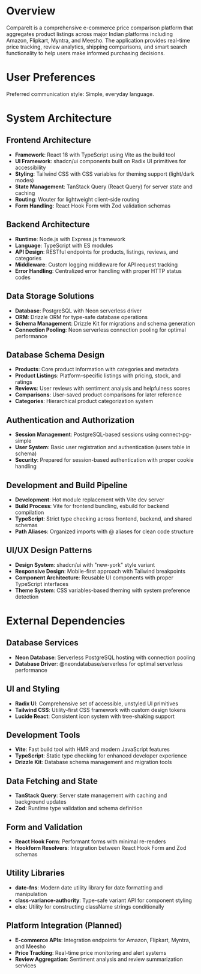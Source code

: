 # Overview

CompareIt is a comprehensive e-commerce price comparison platform that aggregates product listings across major Indian platforms including Amazon, Flipkart, Myntra, and Meesho. The application provides real-time price tracking, review analytics, shipping comparisons, and smart search functionality to help users make informed purchasing decisions.

# User Preferences

Preferred communication style: Simple, everyday language.

# System Architecture

## Frontend Architecture
- **Framework**: React 18 with TypeScript using Vite as the build tool
- **UI Framework**: shadcn/ui components built on Radix UI primitives for accessibility
- **Styling**: Tailwind CSS with CSS variables for theming support (light/dark modes)
- **State Management**: TanStack Query (React Query) for server state and caching
- **Routing**: Wouter for lightweight client-side routing
- **Form Handling**: React Hook Form with Zod validation schemas

## Backend Architecture
- **Runtime**: Node.js with Express.js framework
- **Language**: TypeScript with ES modules
- **API Design**: RESTful endpoints for products, listings, reviews, and categories
- **Middleware**: Custom logging middleware for API request tracking
- **Error Handling**: Centralized error handling with proper HTTP status codes

## Data Storage Solutions
- **Database**: PostgreSQL with Neon serverless driver
- **ORM**: Drizzle ORM for type-safe database operations
- **Schema Management**: Drizzle Kit for migrations and schema generation
- **Connection Pooling**: Neon serverless connection pooling for optimal performance

## Database Schema Design
- **Products**: Core product information with categories and metadata
- **Product Listings**: Platform-specific listings with pricing, stock, and ratings
- **Reviews**: User reviews with sentiment analysis and helpfulness scores
- **Comparisons**: User-saved product comparisons for later reference
- **Categories**: Hierarchical product categorization system

## Authentication and Authorization
- **Session Management**: PostgreSQL-based sessions using connect-pg-simple
- **User System**: Basic user registration and authentication (users table in schema)
- **Security**: Prepared for session-based authentication with proper cookie handling

## Development and Build Pipeline
- **Development**: Hot module replacement with Vite dev server
- **Build Process**: Vite for frontend bundling, esbuild for backend compilation
- **TypeScript**: Strict type checking across frontend, backend, and shared schemas
- **Path Aliases**: Organized imports with @ aliases for clean code structure

## UI/UX Design Patterns
- **Design System**: shadcn/ui with "new-york" style variant
- **Responsive Design**: Mobile-first approach with Tailwind breakpoints
- **Component Architecture**: Reusable UI components with proper TypeScript interfaces
- **Theme System**: CSS variables-based theming with system preference detection

# External Dependencies

## Database Services
- **Neon Database**: Serverless PostgreSQL hosting with connection pooling
- **Database Driver**: @neondatabase/serverless for optimal serverless performance

## UI and Styling
- **Radix UI**: Comprehensive set of accessible, unstyled UI primitives
- **Tailwind CSS**: Utility-first CSS framework with custom design tokens
- **Lucide React**: Consistent icon system with tree-shaking support

## Development Tools
- **Vite**: Fast build tool with HMR and modern JavaScript features
- **TypeScript**: Static type checking for enhanced developer experience
- **Drizzle Kit**: Database schema management and migration tools

## Data Fetching and State
- **TanStack Query**: Server state management with caching and background updates
- **Zod**: Runtime type validation and schema definition

## Form and Validation
- **React Hook Form**: Performant forms with minimal re-renders
- **Hookform Resolvers**: Integration between React Hook Form and Zod schemas

## Utility Libraries
- **date-fns**: Modern date utility library for date formatting and manipulation
- **class-variance-authority**: Type-safe variant API for component styling
- **clsx**: Utility for constructing className strings conditionally

## Platform Integration (Planned)
- **E-commerce APIs**: Integration endpoints for Amazon, Flipkart, Myntra, and Meesho
- **Price Tracking**: Real-time price monitoring and alert systems
- **Review Aggregation**: Sentiment analysis and review summarization services